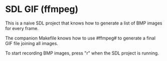 # SDL GIF (ffmpeg)

This is a naive SDL project that knows how to generate a list of BMP images for every frame.

The companion Makefile knows how to use #ffmpeg# to generate a final GIF file joining all images.

To start recording BMP images, press "r" when the SDL project is running.
